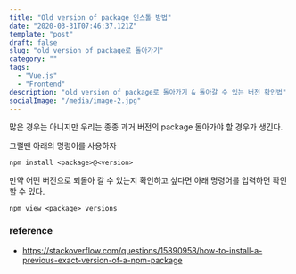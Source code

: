 ```yaml
---
title: "Old version of package 인스톨 방법"
date: "2020-03-31T07:46:37.121Z"
template: "post"
draft: false
slug: "old version of package로 돌아가기"
category: ""
tags:
  - "Vue.js"
  - "Frontend"
description: "old version of package로 돌아가기 & 돌아갈 수 있는 버전 확인법"
socialImage: "/media/image-2.jpg"
---
```


많은 경우는 아니지만 우리는 종종 과거 버전의 package 돌아가야 할 경우가 생긴다.

그럴땐 아래의 명령어를 사용하자

`npm install <package>@<version>`

만약 어떤 버전으로 되돌아 갈 수 있는지 확인하고 싶다면 아래 명령어를 입력하면 확인할 수 있다.

`npm view <package> versions`

### reference

- https://stackoverflow.com/questions/15890958/how-to-install-a-previous-exact-version-of-a-npm-package

